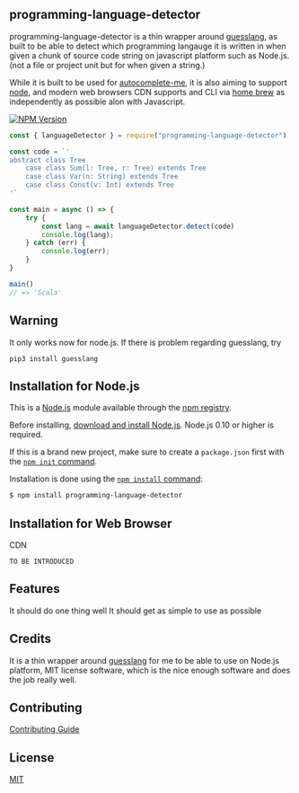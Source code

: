 ## programming-language-detector

programming-language-detector is a thin wrapper around [guesslang](https://github.com/yoeo/guesslang), as built to be able to detect which programming langauge it is written in when given a chunk of source code string on javascript platform such as Node.js.
(not a file or project unit but for when given a string.)

While it is built to be used for [autocomplete-me](http://autocomplete-me.com), it is also aiming to support [node](http://nodejs.org), and modern web browsers CDN supports and CLI via [home brew](https://brew.sh) as independently as possible alon with Javascript.

[![NPM Version][npm-image]][npm-url]

```javascript
const { languageDetector } = require("programming-language-detector")

const code = `'
abstract class Tree
	case class Sum(l: Tree, r: Tree) extends Tree
	case class Var(n: String) extends Tree
	case class Const(v: Int) extends Tree
'`

const main = async () => {
	try {
		const lang = await languageDetector.detect(code)
		console.log(lang);
	} catch (err) {
		console.log(err);
	}
}

main()
// => 'Scala'
```

## Warning
It only works now for node.js.
If there is problem regarding guesslang, try 
```
pip3 install guesslang
```

## Installation for Node.js

This is a [Node.js](https://nodejs.org/en/) module available through the
[npm registry](https://www.npmjs.com/).

Before installing, [download and install Node.js](https://nodejs.org/en/download/).
Node.js 0.10 or higher is required.

If this is a brand new project, make sure to create a `package.json` first with
the [`npm init` command](https://docs.npmjs.com/creating-a-package-json-file).

Installation is done using the
[`npm install` command](https://docs.npmjs.com/getting-started/installing-npm-packages-locally):

```bash
$ npm install programming-language-detector
```

## Installation for Web Browser 

CDN

```
TO BE INTRODUCED
```

## Features

It should do one thing well
It should get as simple to use as possible

## Credits
It is a thin wrapper around [guesslang](https://github.com/yoeo/guesslang) for me to be able to use on Node.js platform, MIT license software, which is the nice enough software and does the job really well.

## Contributing

[Contributing Guide](Contributing.md)

## License

  [MIT](LICENSE)

[npm-image]: https://img.shields.io/npm/v/express.svg
[npm-url]: https://npmjs.org/package/express

